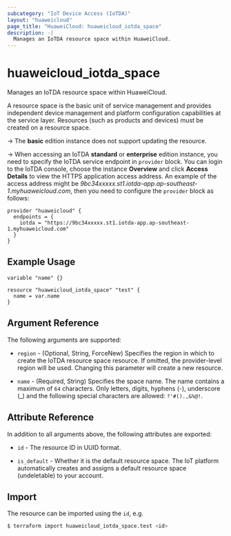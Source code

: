 ```yaml
---
subcategory: "IoT Device Access (IoTDA)"
layout: "huaweicloud"
page_title: "HuaweiCloud: huaweicloud_iotda_space"
description: -|
  Manages an IoTDA resource space within HuaweiCloud.
---
```


# huaweicloud_iotda_space

Manages an IoTDA resource space within HuaweiCloud.

A resource space is the basic unit of service management and provides independent device management and platform
configuration capabilities at the service layer. Resources (such as products and devices) must be created on
a resource space.

-> The **basic** edition instance does not support updating the resource.

-> When accessing an IoTDA **standard** or **enterprise** edition instance, you need to specify
  the IoTDA service endpoint in `provider` block.
  You can login to the IoTDA console, choose the instance **Overview** and click **Access Details**
  to view the HTTPS application access address. An example of the access address might be
  *9bc34xxxxx.st1.iotda-app.ap-southeast-1.myhuaweicloud.com*, then you need to configure the
  `provider` block as follows:

  ```hcl
  provider "huaweicloud" {
    endpoints = {
      iotda = "https://9bc34xxxxx.st1.iotda-app.ap-southeast-1.myhuaweicloud.com"
    }
  }
  ```

## Example Usage

```hcl
variable "name" {}

resource "huaweicloud_iotda_space" "test" {
  name = var.name
}
```

## Argument Reference

The following arguments are supported:

* `region` - (Optional, String, ForceNew) Specifies the region in which to create the IoTDA resource space resource.
If omitted, the provider-level region will be used. Changing this parameter will create a new resource.

* `name` - (Required, String) Specifies the space name. The name contains a maximum of `64` characters.
Only letters, digits, hyphens (-), underscore (_) and the following special characters are allowed: `?'#().,&%@!`.

## Attribute Reference

In addition to all arguments above, the following attributes are exported:

* `id` - The resource ID in UUID format.

* `is_default` - Whether it is the default resource space. The IoT platform automatically creates and assigns
a default resource space (undeletable) to your account.

## Import

The resource can be imported using the `id`, e.g.

```bash
$ terraform import huaweicloud_iotda_space.test <id>
```
